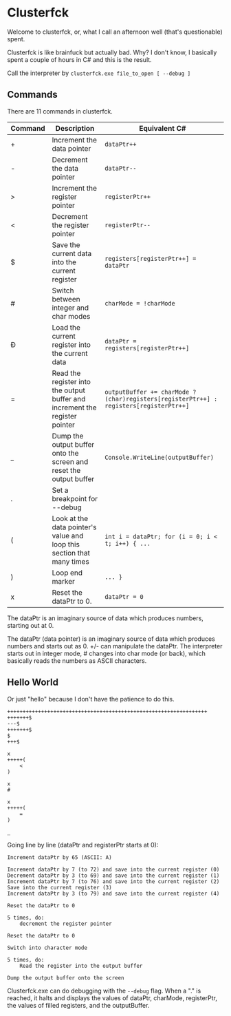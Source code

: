 # Clusterfck

Welcome to clusterfck, or, what I call an afternoon well (that's questionable) spent.

Clusterfck is like brainfuck but actually bad. Why? I don't know, I basically spent a couple of hours in C# and this is the result.

Call the interpreter by `clusterfck.exe file_to_open [ --debug ]`

## Commands

There are 11 commands in clusterfck.

| Command | Description                                                                 | Equivalent C#                                    |
|---------|-----------------------------------------------------------------------------|--------------------------------------------------|
| +       | Increment the data pointer                                                  | `dataPtr++`                                      |
| -       | Decrement the data pointer                                                  | `dataPtr--`                                      |
| >       | Increment the register pointer                                              | `registerPtr++`                                  |
| <       | Decrement the register pointer                                              | `registerPtr--`                                  |
| $       | Save the current data into the current register                             | `registers[registerPtr++] = dataPtr`             |
| #       | Switch between integer and char modes                                       | `charMode = !charMode`                           |
| Đ       | Load the current register into the current data                             | `dataPtr = registers[registerPtr++]`             |
| =       | Read the register into the output buffer and increment the register pointer | `outputBuffer += charMode ? (char)registers[registerPtr++] : registers[registerPtr++]` |
| _       | Dump the output buffer onto the screen and reset the output buffer          | `Console.WriteLine(outputBuffer)`                |
| .       | Set a breakpoint for --debug                                                |                                                  |
| (       | Look at the data pointer's value and loop this section that many times      | `int i = dataPtr; for (i = 0; i < t; i++) { ...` |
| )       | Loop end marker                                                             | `... }`                                          |
| x       | Reset the dataPtr to 0.                                                     | `dataPtr = 0`                                    |

The dataPtr is an imaginary source of data which produces numbers, starting out at 0.

The dataPtr (data pointer) is an imaginary source of data which produces numbers and starts out as 0. +/- can manipulate the dataPtr. The interpreter starts out in integer mode, # changes into char mode (or back), which basically reads the numbers as ASCII characters.

## Hello World

Or just "hello" because I don't have the patience to do this.

```
+++++++++++++++++++++++++++++++++++++++++++++++++++++++++++++++++
+++++++$
---$
+++++++$
$
+++$

x
+++++(
	<
)

x
#

x
+++++(
	=
)

_
```

Going line by line (dataPtr and registerPtr starts at 0):

```
Increment dataPtr by 65 (ASCII: A)

Increment dataPtr by 7 (to 72) and save into the current register (0)
Decrement dataPtr by 3 (to 69) and save into the current register (1)
Increment dataPtr by 7 (to 76) and save into the current register (2)
Save into the current register (3)
Increment dataPtr by 3 (to 79) and save into the current register (4)

Reset the dataPtr to 0

5 times, do:
	decrement the register pointer

Reset the dataPtr to 0

Switch into character mode

5 times, do:
	Read the register into the output buffer

Dump the output buffer onto the screen
```

Clusterfck.exe can do debugging with the `--debug` flag. When a "." is reached, it halts and displays the values of dataPtr, charMode, registerPtr, the values of filled registers, and the outputBuffer.